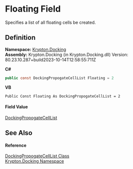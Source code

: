 # Floating Field


Specifies a list of all floating cells be created.



## Definition
**Namespace:** <a href="98399376-cf41-9454-4b4d-4fab2ca20bc7.md">Krypton.Docking</a>  
**Assembly:** Krypton.Docking (in Krypton.Docking.dll) Version: 80.23.10.287+build2023-10-14T12:58:55:711Z

**C#**
``` C#
public const DockingPropogateCellList Floating = 2
```
**VB**
``` VB
Public Const Floating As DockingPropogateCellList = 2
```



#### Field Value
<a href="00b76f40-5f44-daf9-1a2b-2b71a0788322.md">DockingPropogateCellList</a>

## See Also


#### Reference
<a href="00b76f40-5f44-daf9-1a2b-2b71a0788322.md">DockingPropogateCellList Class</a>  
<a href="98399376-cf41-9454-4b4d-4fab2ca20bc7.md">Krypton.Docking Namespace</a>  
